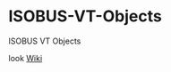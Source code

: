 # ISOBUS-VT-Objects

ISOBUS VT Objects

look [Wiki](https://github.com/Meisterschulen-am-Ostbahnhof-Munchen/ISOBUS-VT-Objects/wiki)

